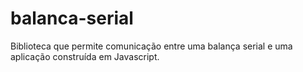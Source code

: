 # balanca-serial
Biblioteca que permite comunicação entre uma balança serial e uma aplicação construída em Javascript.
